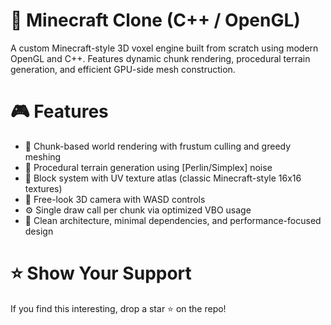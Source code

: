 # 🧱 Minecraft Clone (C++ / OpenGL)
A custom Minecraft-style 3D voxel engine built from scratch using modern OpenGL and C++.
Features dynamic chunk rendering, procedural terrain generation, and efficient GPU-side mesh construction.

# 🎮 Features
- 🔲 Chunk-based world rendering with frustum culling and greedy meshing
- 🌄 Procedural terrain generation using [Perlin/Simplex] noise
- 🧱 Block system with UV texture atlas (classic Minecraft-style 16x16 textures)
- 🎥 Free-look 3D camera with WASD controls
- ⚙️ Single draw call per chunk via optimized VBO usage
- 🧠 Clean architecture, minimal dependencies, and performance-focused design

# ⭐️ Show Your Support
If you find this interesting, drop a star ⭐ on the repo!
